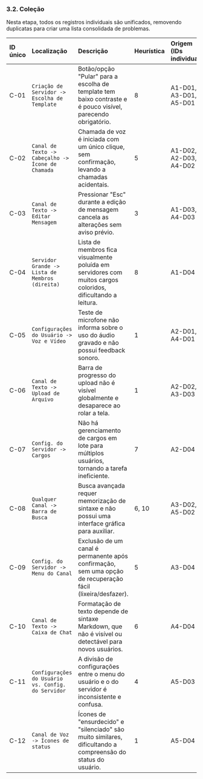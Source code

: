### 3.2. Coleção
Nesta etapa, todos os registros individuais são unificados, removendo duplicatas para criar uma lista consolidada de problemas.

| ID único | Localização                                  | Descrição                                                                                                    | Heurística              | Origem (IDs individuais)        | Único/Repetido |
| :------- | :------------------------------------------- | :----------------------------------------------------------------------------------------------------------- | :---------------------- | :------------------------------ | :------------- |
| C-01     | `Criação de Servidor -> Escolha de Template`   | Botão/opção "Pular" para a escolha de template tem baixo contraste e é pouco visível, parecendo obrigatório.     | 8                       | A1-D01, A3-D01, A5-D01          | Repetido       |
| C-02     | `Canal de Texto -> Cabeçalho -> Ícone de Chamada` | Chamada de voz é iniciada com um único clique, sem confirmação, levando a chamadas acidentais.                  | 5                       | A1-D02, A2-D03, A4-D02          | Repetido       |
| C-03     | `Canal de Texto -> Editar Mensagem`            | Pressionar "Esc" durante a edição de mensagem cancela as alterações sem aviso prévio.                          | 3                       | A1-D03, A4-D03                  | Repetido       |
| C-04     | `Servidor Grande -> Lista de Membros (direita)` | Lista de membros fica visualmente poluída em servidores com muitos cargos coloridos, dificultando a leitura.  | 8                       | A1-D04                          | Único          |
| C-05     | `Configurações do Usuário -> Voz e Vídeo`      | Teste de microfone não informa sobre o uso do áudio gravado e não possui feedback sonoro.                      | 1                       | A2-D01, A4-D01                  | Repetido       |
| C-06     | `Canal de Texto -> Upload de Arquivo`          | Barra de progresso do upload não é visível globalmente e desaparece ao rolar a tela.                            | 1                       | A2-D02, A3-D03                  | Repetido       |
| C-07     | `Config. do Servidor -> Cargos`                | Não há gerenciamento de cargos em lote para múltiplos usuários, tornando a tarefa ineficiente.                  | 7                       | A2-D04                          | Único          |
| C-08     | `Qualquer Canal -> Barra de Busca`             | Busca avançada requer memorização de sintaxe e não possui uma interface gráfica para auxiliar.                 | 6, 10                   | A3-D02, A5-D02                  | Repetido       |
| C-09     | `Config. do Servidor -> Menu do Canal`         | Exclusão de um canal é permanente após confirmação, sem uma opção de recuperação fácil (lixeira/desfazer).    | 5                       | A3-D04                          | Único          |
| C-10     | `Canal de Texto -> Caixa de Chat`              | Formatação de texto depende de sintaxe Markdown, que não é visível ou detectável para novos usuários.           | 6                       | A4-D04                          | Único          |
| C-11     | `Configurações do Usuário vs. Config. do Servidor` | A divisão de configurações entre o menu do usuário e o do servidor é inconsistente e confusa.                  | 4                       | A5-D03                          | Único          |
| C-12     | `Canal de Voz -> Ícones de status`             | Ícones de "ensurdecido" e "silenciado" são muito similares, dificultando a compreensão do status do usuário.   | 1                       | A5-D04                          | Único          |
